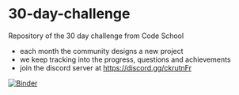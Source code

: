 # 30-day-challenge

Repository of the 30 day challenge from Code School
- each month the community designs a new project
- we keep tracking into the progress, questions and achievements
- join the discord server at https://discord.gg/ckrutnFr

[![Binder](https://mybinder.org/badge_logo.svg)](https://mybinder.org/v2/gh/poletts/30-day-challenge/main)
